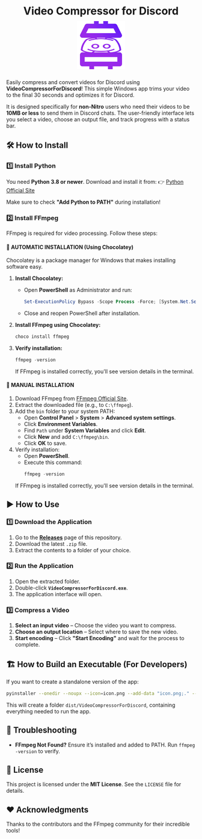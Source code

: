 <h1 align="center">Video Compressor for Discord<br />
<div align="center" style="margin-top: 10px;">
<a href="https://github.com/davisoares454/video-compressor-for-discord"><img src="https://github.com/davisoares454/video-compressor-for-discord/raw/main/icon.png" title="Logo" style="max-width:100%;" width="128" /></a>
</div>
<div align="center">

</div></h1>

Easily compress and convert videos for Discord using **VideoCompressorForDiscord**! This simple Windows app trims your video to the final 30 seconds and optimizes it for Discord.

It is designed specifically for **non-Nitro** users who need their videos to be **10MB or less** to send them in Discord chats. The user-friendly interface lets you select a video, choose an output file, and track progress with a status bar.

## 🛠️ How to Install

### 1️⃣ Install Python
You need **Python 3.8 or newer**. Download and install it from:
👉 [Python Official Site](https://www.python.org/downloads/)

Make sure to check **"Add Python to PATH"** during installation!

### 2️⃣ Install FFmpeg
FFmpeg is required for video processing. Follow these steps:

#### **🚀 AUTOMATIC INSTALLATION (Using Chocolatey)**
Chocolatey is a package manager for Windows that makes installing software easy.

1. **Install Chocolatey:**
   - Open **PowerShell** as Administrator and run:
     ```powershell
     Set-ExecutionPolicy Bypass -Scope Process -Force; [System.Net.ServicePointManager]::SecurityProtocol = [System.Net.ServicePointManager]::SecurityProtocol -bor 3072; iex ((New-Object System.Net.WebClient).DownloadString('https://community.chocolatey.org/install.ps1'))
     ```
   - Close and reopen PowerShell after installation.

2. **Install FFmpeg using Chocolatey:**
   ```powershell
   choco install ffmpeg
   ```

3. **Verify installation:**
   ```powershell
   ffmpeg -version
   ```
   If FFmpeg is installed correctly, you'll see version details in the terminal.

#### **🔧 MANUAL INSTALLATION**

1. Download FFmpeg from [FFmpeg Official Site](https://ffmpeg.org/download.html).
2. Extract the downloaded file (e.g., to `C:\ffmpeg`).
3. Add the `bin` folder to your system PATH:
   - Open **Control Panel** > **System** > **Advanced system settings**.
   - Click **Environment Variables**.
   - Find `Path` under **System Variables** and click **Edit**.
   - Click **New** and add `C:\ffmpeg\bin`.
   - Click **OK** to save.
4. Verify installation:
   - Open **PowerShell**.
   - Execute this command:
     ```powershell
     ffmpeg -version
     ```
   If FFmpeg is installed correctly, you'll see version details in the terminal.

## ▶️ How to Use

### 1️⃣ Download the Application
1. Go to the **[Releases](https://github.com/davisoares454/video-compressor-for-discord/releases)** page of this repository.
2. Download the latest `.zip` file.
3. Extract the contents to a folder of your choice.

### 2️⃣ Run the Application
1. Open the extracted folder.
2. Double-click **`VideoCompressorForDiscord.exe`**.
3. The application interface will open.

### 3️⃣ Compress a Video
1. **Select an input video** – Choose the video you want to compress.
2. **Choose an output location** – Select where to save the new video.
3. **Start encoding** – Click **"Start Encoding"** and wait for the process to complete.


## 🏗️ How to Build an Executable (For Developers)
If you want to create a standalone version of the app:
```bash
pyinstaller --onedir --noupx --icon=icon.png --add-data "icon.png;." --windowed app.py --name VideoCompressorForDiscord
```
This will create a folder `dist/VideoCompressorForDiscord`, containing everything needed to run the app.

## 🔧 Troubleshooting

- **FFmpeg Not Found?**
  Ensure it’s installed and added to PATH. Run `ffmpeg -version` to verify.

## 📜 License
This project is licensed under the **MIT License**. See the `LICENSE` file for details.

## ❤️ Acknowledgments
Thanks to the contributors and the FFmpeg community for their incredible tools!
